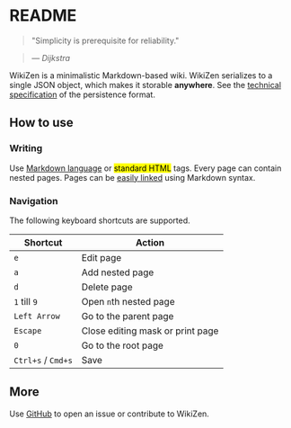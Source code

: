 # README

> "Simplicity is prerequisite for reliability."

> — _Dijkstra_

WikiZen is a minimalistic Markdown-based wiki.
WikiZen serializes to a single JSON object, which makes it storable **anywhere**.
See the [technical specification](https://github.com/chmllr/WikiZen/blob/master/SPEC.md) of the persistence format.

## How to use

### Writing

Use [Markdown language](http://en.wikipedia.org/wiki/Markdown) or <mark>standard HTML</mark> tags.
Every page can contain nested pages.
Pages can be [easily linked](#page=1) using Markdown syntax.

### Navigation

The following keyboard shortcuts are supported.

Shortcut            | Action
---                 | ---
`e`                 | Edit page
`a`                 | Add nested page
`d`                 | Delete page
`1` till `9`        | Open `n`th nested page
`Left Arrow`        | Go to the parent page
`Escape`            | Close editing mask or print page
`0`                 | Go to the root page
`Ctrl+s` / `Cmd+s`  | Save

## More

Use [GitHub](https://github.com/chmllr/WikiZen) to open an issue or contribute to WikiZen.
